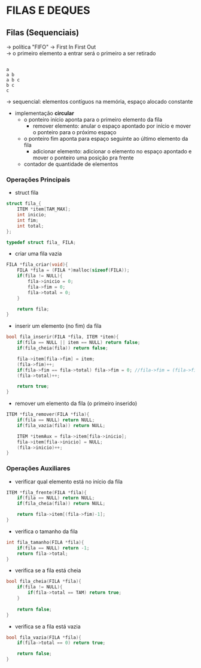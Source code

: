 # FILAS E DEQUES
## Filas (Sequenciais)
-> política "FIFO" -> First In First Out <br />
-> o primeiro elemento a entrar será o primeiro a ser retirado <br />
```

a
a b
a b c
b c
c

```
-> sequencial: elementos contíguos na memória, espaço alocado constante<br />
- implementação **circular**
    - o ponteiro início aponta para o primeiro elemento da fila
        - remover elemento: anular o espaço apontado por início e mover o ponteiro para o próximo espaço
    - o ponteiro fim aponta para espaço seguinte ao último elemento da fila
        - adicionar elemento: adicionar o elemento no espaço apontado e mover o ponteiro uma posição pra frente
    - contador de quantidade de elementos

### Operações Principais
- struct fila
```c
struct fila_{
    ITEM *item[TAM_MAX];
    int inicio;
    int fim;
    int total;
};

typedef struct fila_ FILA;
```
- criar uma fila vazia
```c
FILA *fila_criar(void){
    FILA *fila = (FILA *)malloc(sizeof(FILA));
    if(fila != NULL){
        fila->inicio = 0;
        fila->fim = 0;
        fila->total = 0;
    }

    return fila;
}
```
- inserir um elemento (no fim) da fila
```c
bool fila_inserir(FILA *fila, ITEM *item){
    if(fila == NULL || item == NULL) return false;
    if(fila_cheia(fila)) return false;

    fila->item[fila->fim] = item;
    (fila->fim)++;
    if(fila->fim == fila->total) fila->fim = 0; //fila->fim = (fila->fim+1)%TAM_MAX;
    (fila->total)++;

    return true;
}
```
- remover um elemento da fila (o primeiro inserido)
```c
ITEM *fila_remover(FILA *fila){
    if(fila == NULL) return NULL;
    if(fila_vazia(fila)) return NULL;

    ITEM *itemAux = fila->item[fila->inicio];
    fila->item[fila->inicio] = NULL;
    (fila->inicio)++;
}
```

### Operações Auxiliares
- verificar qual elemento está no início da fila
```c
ITEM *fila_frente(FILA *fila){
    if(fila == NULL) return NULL;
    if(fila_cheia(fila)) return NULL;

    return fila->item[(fila->fim)-1];
}
```
- verifica o tamanho da fila
```c
int fila_tamanho(FILA *fila){
    if(fila == NULL) return -1;
    return fila->total;
}
```
- verifica se a fila está cheia
```c
bool fila_cheia(FILA *fila){
    if(fila != NULL){
        if(fila->total == TAM) return true;
    }
    
    return false;
}
```
- verifica se a fila está vazia
```c
bool fila_vazia(FILA *fila){
    if(fila->total == 0) return true;

    return false;
}
```
